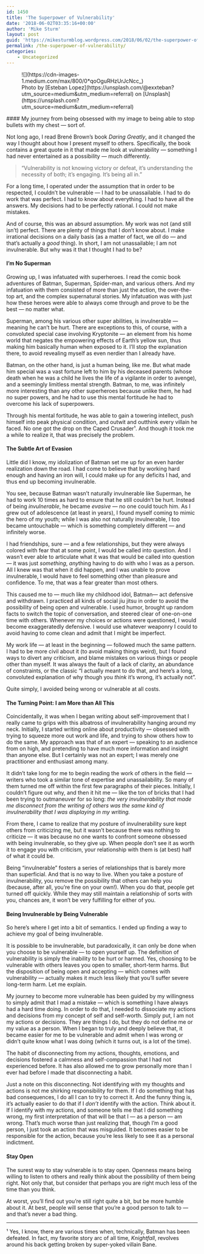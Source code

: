 ```yaml
---
id: 1450
title: 'The Superpower of Vulnerability'
date: '2018-06-02T03:35:16+00:00'
author: 'Mike Sturm'
layout: post
guid: 'https://mikesturmblog.wordpress.com/2018/06/02/the-superpower-of-vulnerability/'
permalink: /the-superpower-of-vulnerability/
categories:
    - Uncategorized
---
```


<figure class="wp-caption">![](https://cdn-images-1.medium.com/max/800/0*qoOguRHzUrJcNcc_)<figcaption class="wp-caption-text">Photo by [Esteban Lopez](https://unsplash.com/@exxteban?utm_source=medium&utm_medium=referral) on [Unsplash](https://unsplash.com?utm_source=medium&utm_medium=referral)</figcaption></figure>#### My journey from being obsessed with my image to being able to stop bullets with my chest — sort of.

Not long ago, I read Brené Brown’s book *Daring Greatly*, and it changed the way I thought about how I present myself to others. Specifically, the book contains a great quote in it that made me look at vulnerability — something I had never entertained as a possibility — much differently.

> “Vulnerability is not knowing victory or defeat, it’s understanding the necessity of both; it’s engaging. It’s being all in.”

For a long time, I operated under the assumption that in order to be respected, I couldn’t be vulnerable — I had to be unassailable. I had to do work that was perfect. I had to know about everything. I had to have all the answers. My decisions had to be perfectly rational. I could not make mistakes.

And of course, this was an absurd assumption. My work was not (and still isn’t) perfect. There are plenty of things that I don’t know about. I make irrational decisions on a daily basis (as a matter of fact, we *all* do — and that’s actually a *good* thing). In short, I am not unassailable; I am not invulnerable. But why was it that I thought I had to be?

#### I’m No Superman

Growing up, I was infatuated with superheroes. I read the comic book adventures of Batman, Superman, Spider-man, and various others. And my infatuation with them consisted of more than just the action, the over-the-top art, and the complex supernatural stories. My infatuation was with just how these heroes were able to always come through and prove to be the best — no matter what.

Superman, among his various other super abilities, is invulnerable — meaning he can’t be hurt. There are exceptions to this, of course, with a convoluted special case involving Kryptonite — an element from his home world that negates the empowering effects of Earth’s yellow sun, thus making him basically human when exposed to it. I’ll stop the explanation there, to avoid revealing myself as even nerdier than I already have.

Batman, on the other hand, is just a human being, like me. But what made him special was a vast fortune left to him by his deceased parents (whose death when he was a child he lives the life of a vigilante in order to avenge), and a seemingly limitless mental strength. Batman, to me, was infinitely more interesting than any other superheroes because unlike them, he had no super powers, and he had to use this mental fortitude he had to overcome his lack of superpowers.

Through his mental fortitude, he was able to gain a towering intellect, push himself into peak physical condition, and outwit and outthink every villain he faced. No one got the drop on the Caped Crusader¹. And though it took me a while to realize it, that was precisely the problem.

#### The Subtle Art of Evasion

Little did I know, my idolization of Batman set me up for an even harder realization down the road. I had come to believe that by working hard enough and having an iron will, I could make up for any deficits I had, and thus end up becoming invulnerable.

You see, because Batman wasn’t naturally invulnerable like Superman, he had to work 10 times as hard to ensure that he still couldn’t be hurt. Instead of being *invulnerable*, he became *evasive* — no one could touch him. As I grew out of adolescence (at least in years), I found myself coming to mimic the hero of my youth; while I was also not naturally invulnerable, I too became untouchable — which is something completely different — and infinitely worse.

I had friendships, sure — and a few relationships, but they were always colored with fear that at some point, I would be called into question. And I wasn’t ever able to articulate what it was that would be called into question — it was just *something*, *any*thing having to do with who I was as a person. All I knew was that when it did happen, and I was unable to prove invulnerable, I would have to feel something other than pleasure and confidence. To me, that was a fear greater than most others.

This caused me to — much like my childhood idol, Batman— act defensive and withdrawn. I practiced all kinds of social jiu jitsu in order to avoid the possibility of being open and vulnerable. I used humor, brought up random facts to switch the topic of conversation, and steered clear of one-on-one time with others. Whenever my choices or actions were questioned, I would become exaggeratedly defensive. I would use whatever weaponry I could to avoid having to come clean and admit that I might be imperfect.

My work life — at least in the beginning — followed much the same pattern. I had to be more civil about it (to avoid making things weird), but I found ways to divert any criticism, and blame mistakes on various things or people other than myself. It was always the fault of a lack of clarity, an abundance of constraints, or the classic “I actually meant to do that, and here’s a long, convoluted explanation of why though you *think* it’s wrong, it’s actually not”.

Quite simply, I avoided being wrong or vulnerable at all costs.

#### The Turning Point: I am More than All This

Coincidentally, it was when I began writing about self-improvement that I really came to grips with this albatross of invulnerability hanging around my neck. Initially, I started writing online about productivity — obsessed with trying to squeeze more out work and life, and trying to show others how to do the same. My approach was that of an expert — speaking to an audience from on high, and pretending to have much more information and insight than anyone else. But I certainly was not an expert; I was merely one practitioner and enthusiast among many.

It didn’t take long for me to begin reading the work of others in the field — writers who took a similar tone of expertise and unassailability. So many of them turned me off within the first few paragraphs of their pieces. Initially, I couldn’t figure out why, and then it hit me — like the ton of bricks that I had been trying to outmaneuver for so long: *the very invulnerability that made me disconnect from the writing of others was the same kind of invulnerability that I was displaying in my writing.*

From there, I came to realize that my posture of invulnerability sure kept others from criticizing me, but it wasn’t because there was nothing to criticize — it was because no one wants to confront someone obsessed with being invulnerable, so they give up. When people don’t see it as worth it to engage you with criticism, your relationship with them is (at best) half of what it could be.

Being “invulnerable” fosters a series of relationships that is barely more than superficial. And that is no way to live. When you take a posture of invulnerability, you remove the possibility that others can help you (because, after all, you’re fine on your own!). When you do that, people get turned off quickly. While they may still maintain a relationship of sorts with you, chances are, it won’t be very fulfilling for either of you.

#### Being Invulnerable by Being Vulnerable

So here’s where I get into a bit of semantics. I ended up finding a way to achieve my goal of being invulnerable.

It is possible to be invulnerable, but paradoxically, it can only be done when you choose to be vulnerable — to open yourself up. The definition of vulnerability is simply the inability to be hurt or harmed. Yes, choosing to be vulnerable with others leaves you open to smaller, short-term harms. But the disposition of being open and accepting — which comes with vulnerability — actually makes it much less likely that you’ll suffer severe long-term harm. Let me explain.

My journey to become more vulnerable has been guided by my willingness to simply admit that I mad a mistake — which is something I have always had a hard time doing. In order to do that, I needed to dissociate my actions and decisions from my concept of self and self-worth. Simply put, I am not my actions or decisions. They are things I do, but they do not define me or my value as a person. When I began to truly and deeply believe that, it became easier for me to be vulnerable and admit when I was wrong or didn’t quite know what I was doing (which it turns out, is a lot of the time).

The habit of disconnecting from my actions, thoughts, emotions, and decisions fostered a calmness and self-compassion that I had not experienced before. It has also allowed me to grow personally more than I ever had before I made that disconnecting a habit.

Just a note on this disconnecting. Not identifying with my thoughts and actions is not me shirking responsibility for them. If I do something that has bad consequences, I do all I can to try to correct it. And the funny thing is, it’s actually easier to do that if I *don’t* identify with the action. Think about it. If I identify with my actions, and someone tells me that I did something wrong, my first interpretation of that will be that I — as a person — am wrong. That’s much worse than just realizing that, though I’m a good person, I just took an action that was misguided. It becomes easier to be responsible for the action, because you’re less likely to see it as a personal indictment.

#### Stay Open

The surest way to stay vulnerable is to stay open. Openness means being willing to listen to others and really think about the possibility of them being right. Not only that, but consider that perhaps you are right much less of the time than you think.

At worst, you’ll find out you’re still right quite a bit, but be more humble about it. At best, people will sense that you’re a good person to talk to — and that’s never a bad thing.

---

¹ Yes, I know, there are various times when, technically, Batman has been defeated. In fact, my favorite story arc of all time, *Knightfall*, revolves around his back getting broken by super-yoked villain Bane.
